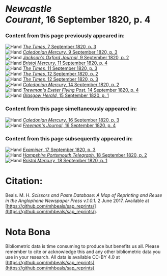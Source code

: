 # *Newcastle Courant*, 16 September 1820, p. 4  
  
### Content from this page previously appeared in:  
![Hand](http://scissorsandpaste.net/wp-content/uploads/2017/06/smallhandpointer.png) [*The Times*, 7 September 1820, p. 3](https://mhbeals.github.io/sap_html/The-Times/The-Times-7-September-1820-p-3)  
![Hand](http://scissorsandpaste.net/wp-content/uploads/2017/06/smallhandpointer.png) [*Caledonian Mercury*, 9 September 1820, p. 3](https://mhbeals.github.io/sap_html/Caledonian-Mercury/Caledonian-Mercury-9-September-1820-p-3)  
![Hand](http://scissorsandpaste.net/wp-content/uploads/2017/06/smallhandpointer.png) [*Jackson's Oxford Journal*, 9 September 1820, p. 2](https://mhbeals.github.io/sap_html/Jackson's-Oxford-Journal/Jackson's-Oxford-Journal-9-September-1820-p-2)  
![Hand](http://scissorsandpaste.net/wp-content/uploads/2017/06/smallhandpointer.png) [*Bristol Mercury*, 11 September 1820, p. 4](https://mhbeals.github.io/sap_html/Bristol-Mercury/Bristol-Mercury-11-September-1820-p-4)  
![Hand](http://scissorsandpaste.net/wp-content/uploads/2017/06/smallhandpointer.png) [*The Times*, 11 September 1820, p. 3](https://mhbeals.github.io/sap_html/The-Times/The-Times-11-September-1820-p-3)  
![Hand](http://scissorsandpaste.net/wp-content/uploads/2017/06/smallhandpointer.png) [*The Times*, 12 September 1820, p. 2](https://mhbeals.github.io/sap_html/The-Times/The-Times-12-September-1820-p-2)  
![Hand](http://scissorsandpaste.net/wp-content/uploads/2017/06/smallhandpointer.png) [*The Times*, 12 September 1820, p. 3](https://mhbeals.github.io/sap_html/The-Times/The-Times-12-September-1820-p-3)  
![Hand](http://scissorsandpaste.net/wp-content/uploads/2017/06/smallhandpointer.png) [*Caledonian Mercury*, 14 September 1820, p. 2](https://mhbeals.github.io/sap_html/Caledonian-Mercury/Caledonian-Mercury-14-September-1820-p-2)  
![Hand](http://scissorsandpaste.net/wp-content/uploads/2017/06/smallhandpointer.png) [*Trewman's Exeter Flying Post*, 14 September 1820, p. 4](https://mhbeals.github.io/sap_html/Trewman's-Exeter-Flying-Post/Trewman's-Exeter-Flying-Post-14-September-1820-p-4)  
![Hand](http://scissorsandpaste.net/wp-content/uploads/2017/06/smallhandpointer.png) [*Glasgow Herald*, 15 September 1820, p. 1](https://mhbeals.github.io/sap_html/Glasgow-Herald/Glasgow-Herald-15-September-1820-p-1)  
  
### Content from this page simeltaneously appeared in:  
![Hand](http://scissorsandpaste.net/wp-content/uploads/2017/06/smallhandpointer.png) [*Caledonian Mercury*, 16 September 1820, p. 3](https://mhbeals.github.io/sap_html/Caledonian-Mercury/Caledonian-Mercury-16-September-1820-p-3)  
![Hand](http://scissorsandpaste.net/wp-content/uploads/2017/06/smallhandpointer.png) [*Freeman's Journal*, 16 September 1820, p. 4](https://mhbeals.github.io/sap_html/Freeman's-Journal/Freeman's-Journal-16-September-1820-p-4)  
  
### Content from this page subsequently appeared in:  
![Hand](http://scissorsandpaste.net/wp-content/uploads/2017/06/smallhandpointer.png) [*Examiner*, 17 September 1820, p. 3](https://mhbeals.github.io/sap_html/Examiner/Examiner-17-September-1820-p-3)  
![Hand](http://scissorsandpaste.net/wp-content/uploads/2017/06/smallhandpointer.png) [*Hampshire Portsmouth Telegraph*, 18 September 1820, p. 2](https://mhbeals.github.io/sap_html/Hampshire-Portsmouth-Telegraph/Hampshire-Portsmouth-Telegraph-18-September-1820-p-2)  
![Hand](http://scissorsandpaste.net/wp-content/uploads/2017/06/smallhandpointer.png) [*Bristol Mercury*, 18 September 1820, p. 1](https://mhbeals.github.io/sap_html/Bristol-Mercury/Bristol-Mercury-18-September-1820-p-1)  


# Citation: 

Beals. M. H. *Scissors and Paste Database: A Map of Reprinting and Reuse in the Anglophone Newspaper Press v.1.0.1.* 2 June 2017. Available at [https://github.com/mhbeals/sap_reprints/](https://github.com/mhbeals/sap_reprints/). 

# Nota Bona

Bibliometric data is time consuming to produce but benefits us all. Please remember to cite or acknowledge this and any other bibliometric data you use in your research. All data is available CC-BY 4.0 at [https://github.com/mhbeals/sap_reprints](https://github.com/mhbeals/sap_reprints)